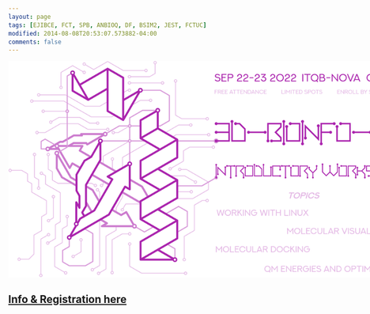 ```yaml
---
layout: page
tags: [EJIBCE, FCT, SPB, ANBIOQ, DF, BSIM2, JEST, FCTUC]
modified: 2014-08-08T20:53:07.573882-04:00
comments: false
---
```

<img src="/images/workshop_9_2022_announcement.svg" style="max-width: 800px; filter: invert(100%) sepia(100%) saturate(300%) hue-rotate(70deg) invert(100%);">

## [Info & Registration here](/workshops/workshop_9_2022/)
